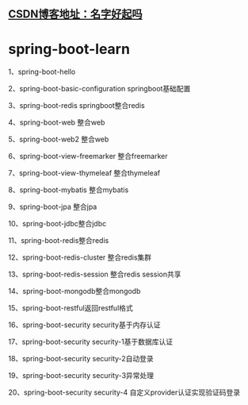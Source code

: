 ## [CSDN博客地址：名字好起吗](https://blog.csdn.net/treeshu321?t=1 "CSDN博客地址")
# spring-boot-learn
1、spring-boot-hello 

2、spring-boot-basic-configuration springboot基础配置

3、spring-boot-redis springboot整合redis

4、spring-boot-web 整合web

5、spring-boot-web2 整合web

6、spring-boot-view-freemarker 整合freemarker

7、spring-boot-view-thymeleaf 整合thymeleaf

8、spring-boot-mybatis 整合mybatis

9、spring-boot-jpa 整合jpa

10、spring-boot-jdbc整合jdbc

11、spring-boot-redis整合redis

12、spring-boot-redis-cluster 整合redis集群

13、spring-boot-redis-session 整合redis session共享

14、spring-boot-mongodb整合mongodb

15、spring-boot-restful返回restful格式

16、spring-boot-security security基于内存认证

17、spring-boot-security security-1基于数据库认证

18、spring-boot-security security-2自动登录

19、spring-boot-security security-3异常处理

20、spring-boot-security security-4 自定义provider认证实现验证码登录

